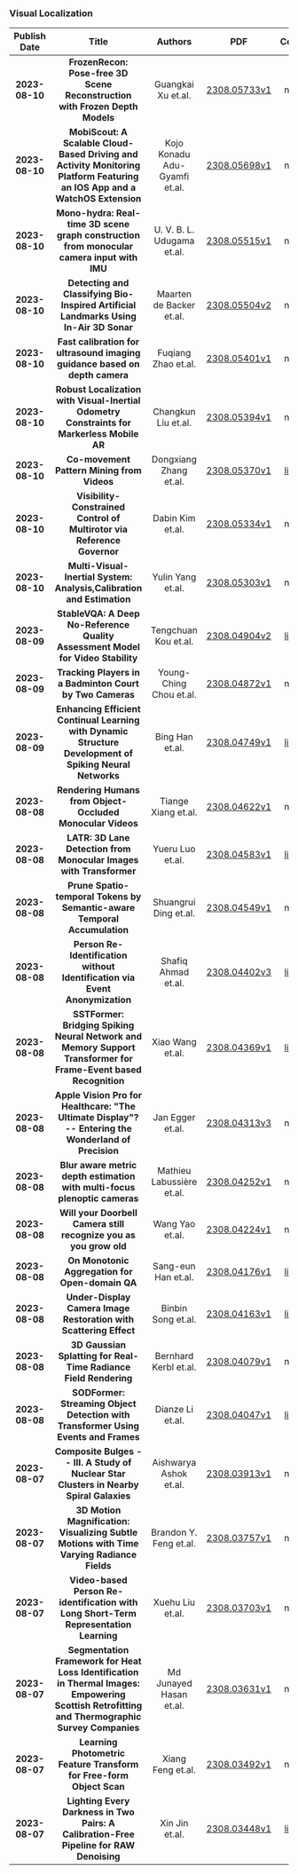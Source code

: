 
### Visual Localization
|Publish Date|Title|Authors|PDF|Code|
| :---: | :---: | :---: | :---: | :---: |
|**2023-08-10**|**FrozenRecon: Pose-free 3D Scene Reconstruction with Frozen Depth Models**|Guangkai Xu et.al.|[2308.05733v1](http://arxiv.org/abs/2308.05733v1)|null|
|**2023-08-10**|**MobiScout: A Scalable Cloud-Based Driving and Activity Monitoring Platform Featuring an IOS App and a WatchOS Extension**|Kojo Konadu Adu-Gyamfi et.al.|[2308.05698v1](http://arxiv.org/abs/2308.05698v1)|null|
|**2023-08-10**|**Mono-hydra: Real-time 3D scene graph construction from monocular camera input with IMU**|U. V. B. L. Udugama et.al.|[2308.05515v1](http://arxiv.org/abs/2308.05515v1)|null|
|**2023-08-10**|**Detecting and Classifying Bio-Inspired Artificial Landmarks Using In-Air 3D Sonar**|Maarten de Backer et.al.|[2308.05504v2](http://arxiv.org/abs/2308.05504v2)|null|
|**2023-08-10**|**Fast calibration for ultrasound imaging guidance based on depth camera**|Fuqiang Zhao et.al.|[2308.05401v1](http://arxiv.org/abs/2308.05401v1)|null|
|**2023-08-10**|**Robust Localization with Visual-Inertial Odometry Constraints for Markerless Mobile AR**|Changkun Liu et.al.|[2308.05394v1](http://arxiv.org/abs/2308.05394v1)|null|
|**2023-08-10**|**Co-movement Pattern Mining from Videos**|Dongxiang Zhang et.al.|[2308.05370v1](http://arxiv.org/abs/2308.05370v1)|[link](https://github.com/mateng0228/co-movement-pattern-mining-from-videos)|
|**2023-08-10**|**Visibility-Constrained Control of Multirotor via Reference Governor**|Dabin Kim et.al.|[2308.05334v1](http://arxiv.org/abs/2308.05334v1)|null|
|**2023-08-10**|**Multi-Visual-Inertial System: Analysis,Calibration and Estimation**|Yulin Yang et.al.|[2308.05303v1](http://arxiv.org/abs/2308.05303v1)|null|
|**2023-08-09**|**StableVQA: A Deep No-Reference Quality Assessment Model for Video Stability**|Tengchuan Kou et.al.|[2308.04904v2](http://arxiv.org/abs/2308.04904v2)|[link](https://github.com/qmme/stablevqa)|
|**2023-08-09**|**Tracking Players in a Badminton Court by Two Cameras**|Young-Ching Chou et.al.|[2308.04872v1](http://arxiv.org/abs/2308.04872v1)|null|
|**2023-08-09**|**Enhancing Efficient Continual Learning with Dynamic Structure Development of Spiking Neural Networks**|Bing Han et.al.|[2308.04749v1](http://arxiv.org/abs/2308.04749v1)|[link](https://github.com/braincog-x/brain-cog)|
|**2023-08-08**|**Rendering Humans from Object-Occluded Monocular Videos**|Tiange Xiang et.al.|[2308.04622v1](http://arxiv.org/abs/2308.04622v1)|null|
|**2023-08-08**|**LATR: 3D Lane Detection from Monocular Images with Transformer**|Yueru Luo et.al.|[2308.04583v1](http://arxiv.org/abs/2308.04583v1)|[link](https://github.com/jmoonr/latr)|
|**2023-08-08**|**Prune Spatio-temporal Tokens by Semantic-aware Temporal Accumulation**|Shuangrui Ding et.al.|[2308.04549v1](http://arxiv.org/abs/2308.04549v1)|null|
|**2023-08-08**|**Person Re-Identification without Identification via Event Anonymization**|Shafiq Ahmad et.al.|[2308.04402v3](http://arxiv.org/abs/2308.04402v3)|[link](https://github.com/IIT-PAVIS/ReId_without_Id)|
|**2023-08-08**|**SSTFormer: Bridging Spiking Neural Network and Memory Support Transformer for Frame-Event based Recognition**|Xiao Wang et.al.|[2308.04369v1](http://arxiv.org/abs/2308.04369v1)|[link](https://github.com/event-ahu/sstformer)|
|**2023-08-08**|**Apple Vision Pro for Healthcare: "The Ultimate Display"? -- Entering the Wonderland of Precision**|Jan Egger et.al.|[2308.04313v3](http://arxiv.org/abs/2308.04313v3)|null|
|**2023-08-08**|**Blur aware metric depth estimation with multi-focus plenoptic cameras**|Mathieu Labussière et.al.|[2308.04252v1](http://arxiv.org/abs/2308.04252v1)|null|
|**2023-08-08**|**Will your Doorbell Camera still recognize you as you grow old**|Wang Yao et.al.|[2308.04224v1](http://arxiv.org/abs/2308.04224v1)|null|
|**2023-08-08**|**On Monotonic Aggregation for Open-domain QA**|Sang-eun Han et.al.|[2308.04176v1](http://arxiv.org/abs/2308.04176v1)|[link](https://github.com/yeonseokjeong/judge-specialist)|
|**2023-08-08**|**Under-Display Camera Image Restoration with Scattering Effect**|Binbin Song et.al.|[2308.04163v1](http://arxiv.org/abs/2308.04163v1)|[link](https://github.com/namecantbenull/srudc)|
|**2023-08-08**|**3D Gaussian Splatting for Real-Time Radiance Field Rendering**|Bernhard Kerbl et.al.|[2308.04079v1](http://arxiv.org/abs/2308.04079v1)|null|
|**2023-08-08**|**SODFormer: Streaming Object Detection with Transformer Using Events and Frames**|Dianze Li et.al.|[2308.04047v1](http://arxiv.org/abs/2308.04047v1)|[link](https://github.com/dianzl/sodformer)|
|**2023-08-07**|**Composite Bulges -- III. A Study of Nuclear Star Clusters in Nearby Spiral Galaxies**|Aishwarya Ashok et.al.|[2308.03913v1](http://arxiv.org/abs/2308.03913v1)|null|
|**2023-08-07**|**3D Motion Magnification: Visualizing Subtle Motions with Time Varying Radiance Fields**|Brandon Y. Feng et.al.|[2308.03757v1](http://arxiv.org/abs/2308.03757v1)|null|
|**2023-08-07**|**Video-based Person Re-identification with Long Short-Term Representation Learning**|Xuehu Liu et.al.|[2308.03703v1](http://arxiv.org/abs/2308.03703v1)|null|
|**2023-08-07**|**Segmentation Framework for Heat Loss Identification in Thermal Images: Empowering Scottish Retrofitting and Thermographic Survey Companies**|Md Junayed Hasan et.al.|[2308.03631v1](http://arxiv.org/abs/2308.03631v1)|null|
|**2023-08-07**|**Learning Photometric Feature Transform for Free-form Object Scan**|Xiang Feng et.al.|[2308.03492v1](http://arxiv.org/abs/2308.03492v1)|null|
|**2023-08-07**|**Lighting Every Darkness in Two Pairs: A Calibration-Free Pipeline for RAW Denoising**|Xin Jin et.al.|[2308.03448v1](http://arxiv.org/abs/2308.03448v1)|[link](https://github.com/srameo/led)|
